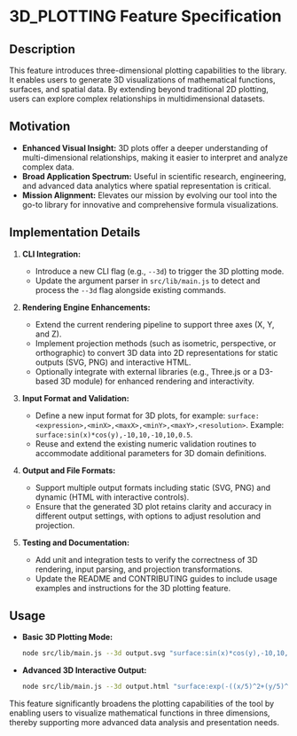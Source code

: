 # 3D_PLOTTING Feature Specification

## Description
This feature introduces three-dimensional plotting capabilities to the library. It enables users to generate 3D visualizations of mathematical functions, surfaces, and spatial data. By extending beyond traditional 2D plotting, users can explore complex relationships in multidimensional datasets.

## Motivation
- **Enhanced Visual Insight:** 3D plots offer a deeper understanding of multi-dimensional relationships, making it easier to interpret and analyze complex data.
- **Broad Application Spectrum:** Useful in scientific research, engineering, and advanced data analytics where spatial representation is critical.
- **Mission Alignment:** Elevates our mission by evolving our tool into the go-to library for innovative and comprehensive formula visualizations.

## Implementation Details
1. **CLI Integration:**
   - Introduce a new CLI flag (e.g., `--3d`) to trigger the 3D plotting mode.
   - Update the argument parser in `src/lib/main.js` to detect and process the `--3d` flag alongside existing commands.

2. **Rendering Engine Enhancements:**
   - Extend the current rendering pipeline to support three axes (X, Y, and Z).
   - Implement projection methods (such as isometric, perspective, or orthographic) to convert 3D data into 2D representations for static outputs (SVG, PNG) and interactive HTML.
   - Optionally integrate with external libraries (e.g., Three.js or a D3-based 3D module) for enhanced rendering and interactivity.

3. **Input Format and Validation:**
   - Define a new input format for 3D plots, for example: `surface:<expression>,<minX>,<maxX>,<minY>,<maxY>,<resolution>`. Example: `surface:sin(x)*cos(y),-10,10,-10,10,0.5`.
   - Reuse and extend the existing numeric validation routines to accommodate additional parameters for 3D domain definitions.

4. **Output and File Formats:**
   - Support multiple output formats including static (SVG, PNG) and dynamic (HTML with interactive controls).
   - Ensure that the generated 3D plot retains clarity and accuracy in different output settings, with options to adjust resolution and projection.

5. **Testing and Documentation:**
   - Add unit and integration tests to verify the correctness of 3D rendering, input parsing, and projection transformations.
   - Update the README and CONTRIBUTING guides to include usage examples and instructions for the 3D plotting feature.

## Usage
- **Basic 3D Plotting Mode:**
  ```bash
  node src/lib/main.js --3d output.svg "surface:sin(x)*cos(y),-10,10,-10,10,0.5"
  ```
- **Advanced 3D Interactive Output:**
  ```bash
  node src/lib/main.js --3d output.html "surface:exp(-((x/5)^2+(y/5)^2)),-10,10,-10,10,0.5"
  ```

This feature significantly broadens the plotting capabilities of the tool by enabling users to visualize mathematical functions in three dimensions, thereby supporting more advanced data analysis and presentation needs.